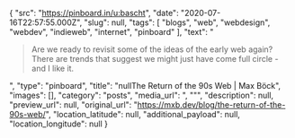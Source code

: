 {
  "src": "https://pinboard.in/u:bascht",
  "date": "2020-07-16T22:57:55.000Z",
  "slug": null,
  "tags": [
    "blogs",
    "web",
    "webdesign",
    "webdev",
    "indieweb",
    "internet",
    "pinboard"
  ],
  "text": "<blockquote>Are we ready to revisit some of the ideas of the early web again? There are trends that suggest we might just have come full circle - and I like it.</blockquote>",
  "type": "pinboard",
  "title": "nullThe Return of the 90s Web | Max Böck",
  "images": [],
  "category": "posts",
  "media_url": ", \"\"",
  "description": null,
  "preview_url": null,
  "original_url": "https://mxb.dev/blog/the-return-of-the-90s-web/",
  "location_latitude": null,
  "additional_payload": null,
  "location_longitude": null
}